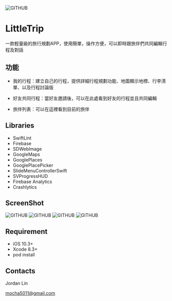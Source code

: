 ![GITHUB](https://github.com/Jordan9185/LittleTrip/blob/master/Screenshot/iOS%20APP%20LittleTrip.jpg)

# LittleTrip

一款輕量級的旅行規劃APP，使用簡單，操作方便，可以即時跟旅伴們共同編輯行程及對話

## 功能

- 我的行程：建立自己的行程，提供詳細行程規劃功能、地圖顯示地標、行李清單、以及行程討論版

- 好友共同行程：當好友邀請後，可以在此處看到好友的行程並且共同編輯

- 旅伴列表：可以在這裡看到目前的旅伴

## Libraries
* SwiftLint
* Firebase
* SDWebImage
* GoogleMaps
* GooglePlaces
* GooglePlacePicker
* SlideMenuControllerSwift
* SVProgressHUD
* Firebase Analytics
* Crashlytics

## ScreenShot
![GITHUB](https://github.com/Jordan9185/LittleTrip/blob/master/Screenshot/Main.png) ![GITHUB](https://github.com/Jordan9185/LittleTrip/blob/master/Screenshot/IMG_8331.PNG)
![GITHUB](https://github.com/Jordan9185/LittleTrip/blob/master/Screenshot/IMG_8332.PNG) ![GITHUB](https://github.com/Jordan9185/LittleTrip/blob/master/Screenshot/IMG_8334.PNG)

## Requirement
* iOS 10.3+
* Xcode 8.3+
* pod install

## Contacts
Jordan Lin

<mocha5011@gmail.com>
